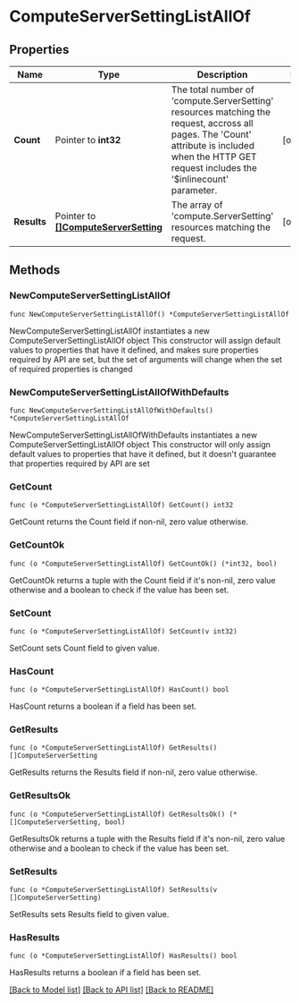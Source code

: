 # ComputeServerSettingListAllOf

## Properties

Name | Type | Description | Notes
------------ | ------------- | ------------- | -------------
**Count** | Pointer to **int32** | The total number of &#39;compute.ServerSetting&#39; resources matching the request, accross all pages. The &#39;Count&#39; attribute is included when the HTTP GET request includes the &#39;$inlinecount&#39; parameter. | [optional] 
**Results** | Pointer to [**[]ComputeServerSetting**](compute.ServerSetting.md) | The array of &#39;compute.ServerSetting&#39; resources matching the request. | [optional] 

## Methods

### NewComputeServerSettingListAllOf

`func NewComputeServerSettingListAllOf() *ComputeServerSettingListAllOf`

NewComputeServerSettingListAllOf instantiates a new ComputeServerSettingListAllOf object
This constructor will assign default values to properties that have it defined,
and makes sure properties required by API are set, but the set of arguments
will change when the set of required properties is changed

### NewComputeServerSettingListAllOfWithDefaults

`func NewComputeServerSettingListAllOfWithDefaults() *ComputeServerSettingListAllOf`

NewComputeServerSettingListAllOfWithDefaults instantiates a new ComputeServerSettingListAllOf object
This constructor will only assign default values to properties that have it defined,
but it doesn't guarantee that properties required by API are set

### GetCount

`func (o *ComputeServerSettingListAllOf) GetCount() int32`

GetCount returns the Count field if non-nil, zero value otherwise.

### GetCountOk

`func (o *ComputeServerSettingListAllOf) GetCountOk() (*int32, bool)`

GetCountOk returns a tuple with the Count field if it's non-nil, zero value otherwise
and a boolean to check if the value has been set.

### SetCount

`func (o *ComputeServerSettingListAllOf) SetCount(v int32)`

SetCount sets Count field to given value.

### HasCount

`func (o *ComputeServerSettingListAllOf) HasCount() bool`

HasCount returns a boolean if a field has been set.

### GetResults

`func (o *ComputeServerSettingListAllOf) GetResults() []ComputeServerSetting`

GetResults returns the Results field if non-nil, zero value otherwise.

### GetResultsOk

`func (o *ComputeServerSettingListAllOf) GetResultsOk() (*[]ComputeServerSetting, bool)`

GetResultsOk returns a tuple with the Results field if it's non-nil, zero value otherwise
and a boolean to check if the value has been set.

### SetResults

`func (o *ComputeServerSettingListAllOf) SetResults(v []ComputeServerSetting)`

SetResults sets Results field to given value.

### HasResults

`func (o *ComputeServerSettingListAllOf) HasResults() bool`

HasResults returns a boolean if a field has been set.


[[Back to Model list]](../README.md#documentation-for-models) [[Back to API list]](../README.md#documentation-for-api-endpoints) [[Back to README]](../README.md)


